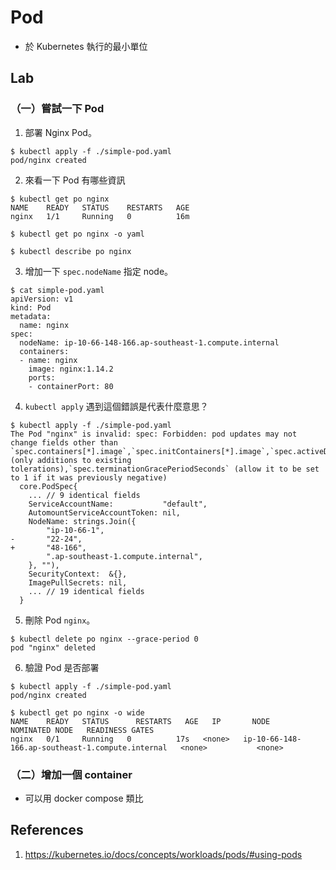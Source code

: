 # Pod

- 於 Kubernetes 執行的最小單位

## Lab

### （一）嘗試一下 Pod

1. 部署 Nginx Pod。

```
$ kubectl apply -f ./simple-pod.yaml
pod/nginx created
```

2. 來看一下 Pod 有哪些資訊

```
$ kubectl get po nginx
NAME    READY   STATUS    RESTARTS   AGE
nginx   1/1     Running   0          16m

$ kubectl get po nginx -o yaml

$ kubectl describe po nginx
```

3. 增加一下 `spec.nodeName` 指定 node。

```
$ cat simple-pod.yaml
apiVersion: v1
kind: Pod
metadata:
  name: nginx
spec:
  nodeName: ip-10-66-148-166.ap-southeast-1.compute.internal
  containers:
  - name: nginx
    image: nginx:1.14.2
    ports:
    - containerPort: 80
```

4. `kubectl apply` 遇到這個錯誤是代表什麼意思？

```
$ kubectl apply -f ./simple-pod.yaml
The Pod "nginx" is invalid: spec: Forbidden: pod updates may not change fields other than `spec.containers[*].image`,`spec.initContainers[*].image`,`spec.activeDeadlineSeconds`,`spec.tolerations` (only additions to existing tolerations),`spec.terminationGracePeriodSeconds` (allow it to be set to 1 if it was previously negative)
  core.PodSpec{
  	... // 9 identical fields
  	ServiceAccountName:           "default",
  	AutomountServiceAccountToken: nil,
  	NodeName: strings.Join({
  		"ip-10-66-1",
- 		"22-24",
+ 		"48-166",
  		".ap-southeast-1.compute.internal",
  	}, ""),
  	SecurityContext:  &{},
  	ImagePullSecrets: nil,
  	... // 19 identical fields
  }
```

5. 刪除 Pod `nginx`。

```
$ kubectl delete po nginx --grace-period 0
pod "nginx" deleted
```

6. 驗證 Pod 是否部署

```
$ kubectl apply -f ./simple-pod.yaml
pod/nginx created

$ kubectl get po nginx -o wide
NAME    READY   STATUS      RESTARTS   AGE   IP       NODE                                               NOMINATED NODE   READINESS GATES
nginx   0/1     Running   0          17s   <none>   ip-10-66-148-166.ap-southeast-1.compute.internal   <none>           <none>
```

### （二）增加一個 container

* 可以用 docker compose 類比

<!-- TODO: 突然想不到有什麼好的 docker entrypoint 可以在 k8s command 踩雷的 lab -->

## References

1. https://kubernetes.io/docs/concepts/workloads/pods/#using-pods